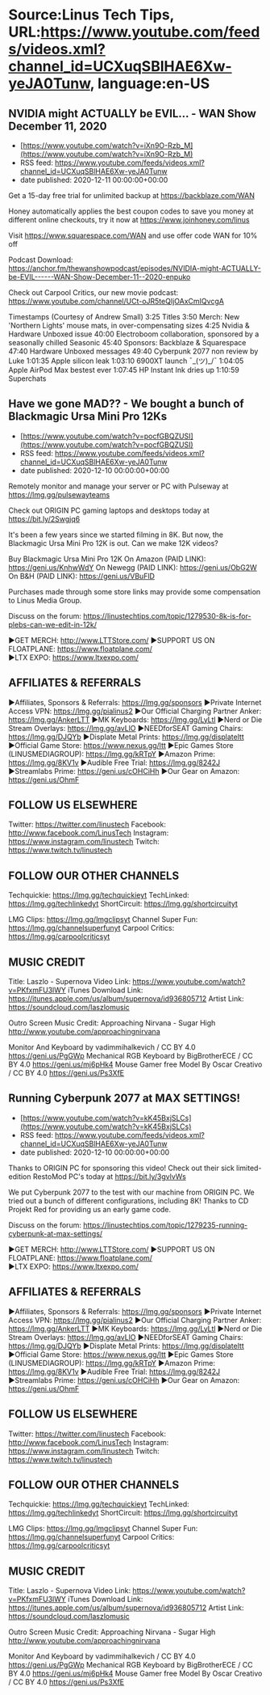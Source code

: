 # Source:Linus Tech Tips, URL:https://www.youtube.com/feeds/videos.xml?channel_id=UCXuqSBlHAE6Xw-yeJA0Tunw, language:en-US

## NVIDIA might ACTUALLY be EVIL... - WAN Show December 11, 2020
 - [https://www.youtube.com/watch?v=iXn9O-Rzb_M](https://www.youtube.com/watch?v=iXn9O-Rzb_M)
 - RSS feed: https://www.youtube.com/feeds/videos.xml?channel_id=UCXuqSBlHAE6Xw-yeJA0Tunw
 - date published: 2020-12-11 00:00:00+00:00

Get a 15-day free trial for unlimited backup at https://backblaze.com/WAN

Honey automatically applies the best coupon codes to save you money at 
different online checkouts, try it now at https://www.joinhoney.com/linus

Visit https://www.squarespace.com/WAN and use offer code WAN for 10% off

Podcast Download: https://anchor.fm/thewanshowpodcast/episodes/NVIDIA-might-ACTUALLY-be-EVIL------WAN-Show-December-11--2020-enpuko

Check out Carpool Critics, our new movie podcast: https://www.youtube.com/channel/UCt-oJR5teQIjOAxCmIQvcgA

Timestamps (Courtesy of Andrew Small)
3:25 Titles
3:50 Merch: New 'Northern Lights' mouse mats, in over-compensating sizes
4:25 Nvidia & Hardware Unboxed issue
40:00 Electroboom collaboration, sponsored by a seasonally chilled Seasonic
45:40 Sponsors: Backblaze & Squarespace
47:40 Hardware Unboxed messages
49:40 Cyberpunk 2077 non review by Luke
1:01:35 Apple silicon leak
1:03:10 6900XT launch ¯\_(ツ)_/¯
1:04:05 Apple AirPod Max bestest ever
1:07:45 HP Instant Ink dries up
1:10:59 Superchats

## Have we gone MAD?? - We bought a bunch of Blackmagic Ursa Mini Pro 12Ks
 - [https://www.youtube.com/watch?v=pocfGBQZUSI](https://www.youtube.com/watch?v=pocfGBQZUSI)
 - RSS feed: https://www.youtube.com/feeds/videos.xml?channel_id=UCXuqSBlHAE6Xw-yeJA0Tunw
 - date published: 2020-12-10 00:00:00+00:00

Remotely monitor and manage your server or PC with Pulseway at https://lmg.gg/pulsewayteams

Check out ORIGIN PC gaming laptops and desktops today at https://bit.ly/2Swgjq6

It's been a few years since we started filming in 8K. But now, the Blackmagic Ursa Mini Pro 12K is out. Can we make 12K videos?

Buy Blackmagic Ursa Mini Pro 12K
On Amazon (PAID LINK): https://geni.us/KnhwWdY
On Newegg (PAID LINK): https://geni.us/ObG2W
On B&H (PAID LINK): https://geni.us/VBuFlD

Purchases made through some store links may provide some compensation to Linus Media Group.

Discuss on the forum: https://linustechtips.com/topic/1279530-8k-is-for-plebs-can-we-edit-in-12k/


►GET MERCH: http://www.LTTStore.com/
►SUPPORT US ON FLOATPLANE: https://www.floatplane.com/  
►LTX EXPO: https://www.ltxexpo.com/   

AFFILIATES & REFERRALS
---------------------------------------------------
►Affiliates, Sponsors & Referrals: https://lmg.gg/sponsors
►Private Internet Access VPN: https://lmg.gg/pialinus2
►Our Official Charging Partner Anker: https://lmg.gg/AnkerLTT
►MK Keyboards: https://lmg.gg/LyLtl
►Nerd or Die Stream Overlays: https://lmg.gg/avLlO
►NEEDforSEAT Gaming Chairs: https://lmg.gg/DJQYb
►Displate Metal Prints: https://lmg.gg/displateltt
►Official Game Store: https://www.nexus.gg/ltt
►Epic Games Store (LINUSMEDIAGROUP): https://lmg.gg/kRTpY
►Amazon Prime: https://lmg.gg/8KV1v
►Audible Free Trial: https://lmg.gg/8242J
►Streamlabs Prime: https://geni.us/cOHCiHh
►Our Gear on Amazon: https://geni.us/OhmF

FOLLOW US ELSEWHERE
---------------------------------------------------  
Twitter: https://twitter.com/linustech
Facebook: http://www.facebook.com/LinusTech
Instagram: https://www.instagram.com/linustech
Twitch: https://www.twitch.tv/linustech

FOLLOW OUR OTHER CHANNELS
---------------------------------------------------  
Techquickie: https://lmg.gg/techquickieyt
TechLinked: https://lmg.gg/techlinkedyt
ShortCircuit: https://lmg.gg/shortcircuityt

LMG Clips: https://lmg.gg/lmgclipsyt
Channel Super Fun: https://lmg.gg/channelsuperfunyt
Carpool Critics: https://lmg.gg/carpoolcriticsyt

MUSIC CREDIT
---------------------------------------------------  
Title: Laszlo - Supernova
Video Link: https://www.youtube.com/watch?v=PKfxmFU3lWY
iTunes Download Link: https://itunes.apple.com/us/album/supernova/id936805712
Artist Link: https://soundcloud.com/laszlomusic

Outro Screen Music Credit: Approaching Nirvana - Sugar High http://www.youtube.com/approachingnirvana

Monitor And Keyboard by vadimmihalkevich / CC BY 4.0  https://geni.us/PgGWp
Mechanical RGB Keyboard by BigBrotherECE / CC BY 4.0 https://geni.us/mj6pHk4
Mouse Gamer free Model By Oscar Creativo / CC BY 4.0 https://geni.us/Ps3XfE

## Running Cyberpunk 2077 at MAX SETTINGS!
 - [https://www.youtube.com/watch?v=kK45BxjSLCs](https://www.youtube.com/watch?v=kK45BxjSLCs)
 - RSS feed: https://www.youtube.com/feeds/videos.xml?channel_id=UCXuqSBlHAE6Xw-yeJA0Tunw
 - date published: 2020-12-10 00:00:00+00:00

Thanks to ORIGIN PC for sponsoring this video! Check out their sick limited-edition RestoMod PC's today at https://bit.ly/3gvlvWs

We put Cyberpunk 2077 to the test with our machine from ORIGIN PC. We tried out a bunch of different configurations, including 8K! Thanks to CD Projekt Red for providing us an early game code.

Discuss on the forum: https://linustechtips.com/topic/1279235-running-cyberpunk-at-max-settings/

►GET MERCH: http://www.LTTStore.com/
►SUPPORT US ON FLOATPLANE: https://www.floatplane.com/  
►LTX EXPO: https://www.ltxexpo.com/   

AFFILIATES & REFERRALS
---------------------------------------------------
►Affiliates, Sponsors & Referrals: https://lmg.gg/sponsors
►Private Internet Access VPN: https://lmg.gg/pialinus2
►Our Official Charging Partner Anker: https://lmg.gg/AnkerLTT
►MK Keyboards: https://lmg.gg/LyLtl
►Nerd or Die Stream Overlays: https://lmg.gg/avLlO
►NEEDforSEAT Gaming Chairs: https://lmg.gg/DJQYb
►Displate Metal Prints: https://lmg.gg/displateltt
►Official Game Store: https://www.nexus.gg/ltt
►Epic Games Store (LINUSMEDIAGROUP): https://lmg.gg/kRTpY
►Amazon Prime: https://lmg.gg/8KV1v
►Audible Free Trial: https://lmg.gg/8242J
►Streamlabs Prime: https://geni.us/cOHCiHh
►Our Gear on Amazon: https://geni.us/OhmF

FOLLOW US ELSEWHERE
---------------------------------------------------  
Twitter: https://twitter.com/linustech
Facebook: http://www.facebook.com/LinusTech
Instagram: https://www.instagram.com/linustech
Twitch: https://www.twitch.tv/linustech

FOLLOW OUR OTHER CHANNELS
---------------------------------------------------  
Techquickie: https://lmg.gg/techquickieyt
TechLinked: https://lmg.gg/techlinkedyt
ShortCircuit: https://lmg.gg/shortcircuityt

LMG Clips: https://lmg.gg/lmgclipsyt
Channel Super Fun: https://lmg.gg/channelsuperfunyt
Carpool Critics: https://lmg.gg/carpoolcriticsyt

MUSIC CREDIT
---------------------------------------------------  
Title: Laszlo - Supernova
Video Link: https://www.youtube.com/watch?v=PKfxmFU3lWY
iTunes Download Link: https://itunes.apple.com/us/album/supernova/id936805712
Artist Link: https://soundcloud.com/laszlomusic

Outro Screen Music Credit: Approaching Nirvana - Sugar High http://www.youtube.com/approachingnirvana

Monitor And Keyboard by vadimmihalkevich / CC BY 4.0  https://geni.us/PgGWp
Mechanical RGB Keyboard by BigBrotherECE / CC BY 4.0 https://geni.us/mj6pHk4
Mouse Gamer free Model By Oscar Creativo / CC BY 4.0 https://geni.us/Ps3XfE

